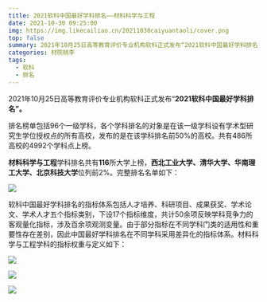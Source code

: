 ```yaml
---
title: 2021软科中国最好学科排名——材料科学与工程
date: 2021-10-30 09:25:00
img: https://img.likecailiao.cn/20211030caiyuantaoli/cover.png
top: false
summary: 2021年10月25日高等教育评价专业机构软科正式发布“2021软科中国最好学科排名”。
categories: 材院桃李
tags:
  - 软科
  - 排名
---
```


2021年10月25日高等教育评价专业机构软科正式发布“**2021软科中国最好学科排名”。**

排名榜单包括96个一级学科，各个学科排名的对象是在该一级学科设有学术型研究生学位授权点的所有高校，发布的是在该学科排名前50%的高校。共有486所高校的4992个学科点上榜。

**材料科学与工程**学科排名共有**116**所大学上榜，**西北工业大学、清华大学、华南理工大学、北京科技大学**位列前2%。完整排名名单如下：

![](https://img.likecailiao.cn/20211030caiyuantaoli/1.webp)

软科中国最好学科排名的指标体系包括人才培养、科研项目、成果获奖、学术论文、学术人才五个指标类别，下设17个指标维度，共计50余项反映学科竞争力的客观量化指标，涉及百余项观测变量。由于部分指标在不同学科门类的适用性和重要性存在差别，因此中国最好学科排名在不同学科采用差异化的指标体系。材料科学与工程学科的指标权重与定义如下：

![](https://img.likecailiao.cn/20211030caiyuantaoli/2.webp)

![](https://img.likecailiao.cn/20211030caiyuantaoli/3.webp)

![](https://img.likecailiao.cn/20211030caiyuantaoli/4.webp)

